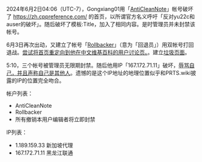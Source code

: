 2024年6月2日04:06（UTC-7），Gongxiang01用「[AntiCleanNote](https://zh.cppreference.com/w/Special:%E7%94%A8%E6%88%B7%E8%B4%A1%E7%8C%AE/AntiCleanNote)」帐号破坏了 https://zh.cppreference.com/ 的首页，以所谓官方名义呼吁「反对yu22c和auser的破坏」。随后破坏了模板:Title，加入了相同内容。是时管理员并未封禁该帐号。

6月3日再次出动，又建立了帐号「[Rollbacker](https://zh.cppreference.com/w/Special:%E7%94%A8%E6%88%B7%E8%B4%A1%E7%8C%AE/Rollbacker)」（意为「回退员」）用双帐号打回退战。[尝试将首页重定向到他在中文维基百科的用户讨论页。](https://zh.cppreference.com/mwiki/index.php?title=%E9%A6%96%E9%A1%B5&curid=913&diff=91543&oldid=91489)。建立[垃圾页面](https://zh.cppreference.com/mwiki/index.php?title=wikipedia:zh:User_talk:Gongxiang01&action=history)。

5:10，三个帐号被管理员无限期封禁。随后他用IP「167.172.71.11」破坏，[辱骂自己，并且声称自己是其他人](https://zh.cppreference.com/mwiki/index.php?title=Template:!&curid=3&diff=91559&oldid=9617)。遗憾的是这个IP地址的地理位置似乎和PRTS.wiki披露的IP的位置完全吻合。

帐户列表：
- AntiCleanNote
- Rollbacker
- 所有撤销本用户编辑者将立即封禁

IP列表：
- 1.189.159.33 新加坡代理
- 167.172.71.11 黑龙江联通
